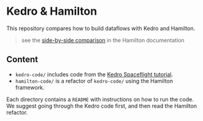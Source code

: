 # Kedro & Hamilton

This repository compares how to build dataflows with Kedro and Hamilton.

> see the [side-by-side comparison](https://hamilton.dagworks.io/en/latest/code-comparisons/kedro/) in the Hamilton documentation

## Content
- `kedro-code/` includes code from the [Kedro Spaceflight tutorial](https://docs.kedro.org/en/stable/tutorial/tutorial_template.html).
- `hamilton-code/` is a refactor of `kedro-code/` using the Hamilton framework.

Each directory contains a `README` with instructions on how to run the code. We suggest going through the Kedro code first, and then read the Hamilton refactor.
